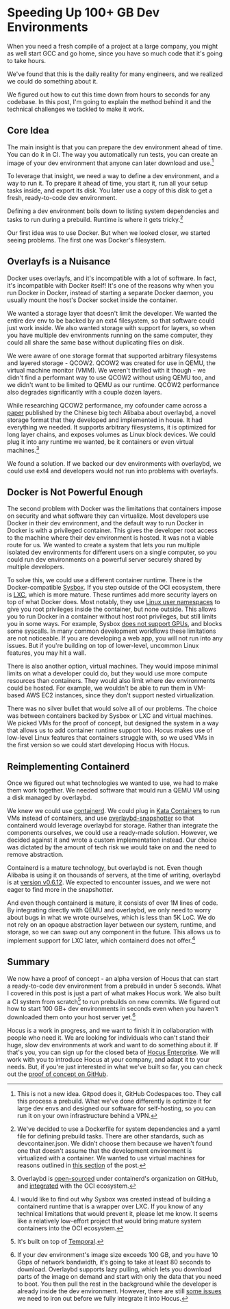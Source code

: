 # Speeding Up 100+ GB Dev Environments

When you need a fresh compile of a project at a large company, you might as well start GCC and go home, since you have so much code that it's going to take hours.

We've found that this is the daily reality for many engineers, and we realized we could do something about it.

We figured out how to cut this time down from hours to seconds for any codebase. In this post, I'm going to explain the method behind it and the technical challenges we tackled to make it work.

## Core Idea

The main insight is that you can prepare the dev environment ahead of time. You can do it in CI. The way you automatically run tests, you can create an image of your dev environment that anyone can later download and use.[^prebuild]

[^prebuild]: This is not a new idea. Gitpod does it, GitHub Codespaces too. They call this process a prebuild. What we've done differently is optimize it for large dev envs and designed our software for self-hosting, so you can run it on your own infrastructure behind a VPN.

To leverage that insight, we need a way to define a dev environment, and a way to run it. To prepare it ahead of time, you start it, run all your setup tasks inside, and export its disk. You later use a copy of this disk to get a fresh, ready-to-code dev environment.

Defining a dev environment boils down to listing system dependencies and tasks to run during a prebuild. Runtime is where it gets tricky.[^standard]

[^standard]: We've decided to use a Dockerfile for system dependencies and a yaml file for defining prebuild tasks. There are other standards, such as devcontainer.json. We didn’t choose them because we haven't found one that doesn't assume that the development environment is virtualized with a container. We wanted to use virtual machines for reasons outlined in [this section](#containers-and-vms) of the post.

Our first idea was to use Docker. But when we looked closer, we started seeing problems. The first one was Docker's filesystem.

## Overlayfs is a Nuisance

Docker uses overlayfs, and it's incompatible with a lot of software. In fact, it's incompatible with Docker itself! It's one of the reasons why when you run Docker in Docker, instead of starting a separate Docker daemon, you usually mount the host's Docker socket inside the container.

We wanted a storage layer that doesn't limit the developer. We wanted the entire dev env to be backed by an ext4 filesystem, so that software could just work inside. We also wanted storage with support for layers, so when you have multiple dev environments running on the same computer, they could all share the same base without duplicating files on disk.

We were aware of one storage format that supported arbitrary filesystems and layered storage - QCOW2. QCOW2 was created for use in QEMU, the virtual machine monitor (VMM). We weren't thrilled with it though - we didn't find a performant way to use QCOW2 without using QEMU too, and we didn't want to be limited to QEMU as our runtime. QCOW2 performance also degrades significantly with a couple dozen layers.

While researching QCOW2 performance, my cofounder came across a [paper](https://www.usenix.org/conference/atc20/presentation/li-huiba) published by the Chinese big tech Alibaba about overlaybd, a novel storage format that they developed and implemented in house. It had everything we needed. It supports arbitrary filesystems, it is optimized for long layer chains, and exposes volumes as Linux block devices. We could plug it into any runtime we wanted, be it containers or even virtual machines.[^obd-open-source]

[^obd-open-source]: Overlaybd is [open-sourced](https://github.com/containerd/overlaybd) under containerd's organization on GitHub, and [integrated](https://github.com/containerd/accelerated-container-image) with the OCI ecosystem.

We found a solution. If we backed our dev environments with overlaybd, we could use ext4 and developers would not run into problems with overlayfs.

<h2 id="containers-and-vms">Docker is Not Powerful Enough</h3>

The second problem with Docker was the limitations that containers impose on security and what software they can virtualize. Most developers use Docker in their dev environment, and the default way to run Docker in Docker is with a privileged container. This gives the developer root access to the machine where their dev environment is hosted. It was not a viable route for us. We wanted to create a system that lets you run multiple isolated dev environments for different users on a single computer, so you could run dev environments on a powerful server securely shared by multiple developers.

To solve this, we could use a different container runtime. There is the Docker-compatible [Sysbox](https://github.com/nestybox/). If you step outside of the OCI ecosystem, there is [LXC](https://linuxcontainers.org/), which is more mature. These runtimes add more security layers on top of what Docker does. Most notably, they use [Linux user namespaces](https://man7.org/linux/man-pages/man7/user_namespaces.7.html) to give you root privileges inside the container, but none outside. This allows you to run Docker in a container without host root privileges, but still limits you in some ways. For example, Sysbox [does not support GPUs](https://github.com/nestybox/sysbox/issues/50), and blocks some syscalls. In many common development workflows these limitations are not noticeable. If you are developing a web app, you will not run into any issues. But if you're building on top of lower-level, uncommon Linux features, you may hit a wall.

There is also another option, virtual machines. They would impose minimal limits on what a developer could do, but they would use more compute resources than containers. They would also limit where dev environments could be hosted. For example, we wouldn't be able to run them in VM-based AWS EC2 instances, since they don't support nested virtualization.

There was no silver bullet that would solve all of our problems. The choice was between containers backed by Sysbox or LXC and virtual machines. We picked VMs for the proof of concept, but designed the system in a way that allows us to add container runtime support too. Hocus makes use of low-level Linux features that containers struggle with, so we used VMs in the first version so we could start developing Hocus with Hocus.

## Reimplementing Containerd

Once we figured out what technologies we wanted to use, we had to make them work together. We needed software that would run a QEMU VM using a disk managed by overlaybd.

We knew we could use [containerd](https://github.com/containerd/containerd). We could plug in [Kata Containers](https://katacontainers.io/) to run VMs instead of containers, and use [overlaybd-snapshotter](https://github.com/containerd/accelerated-container-image) so that containerd would leverage overlaybd for storage. Rather than integrate the components ourselves, we could use a ready-made solution. However, we decided against it and wrote a custom implementation instead. Our choice was dictated by the amount of tech risk we would take on and the need to remove abstraction.

Containerd is a mature technology, but overlaybd is not. Even though Alibaba is using it on thousands of servers, at the time of writing, overlaybd is at [version v0.6.12](https://github.com/containerd/overlaybd/releases/tag/v0.6.12). We expected to encounter issues, and we were not eager to find more in the snapshotter.

And even though containerd is mature, it consists of over 1M lines of code. By integrating directly with QEMU and overlaybd, we only need to worry about bugs in what we wrote ourselves, which is less than 5K LoC. We do not rely on an opaque abstraction layer between our system, runtime, and storage, so we can swap out any component in the future. This allows us to implement support for LXC later, which containerd does not offer.[^lxc]

[^lxc]: I would like to find out why Sysbox was created instead of building a containerd runtime that is a wrapper over LXC. If you know of any technical limitations that would prevent it, please let me know. It seems like a relatively low-effort project that would bring mature system containers into the OCI ecosystem.

## Summary

We now have a proof of concept - an alpha version of Hocus that can start a ready-to-code dev environment from a prebuild in under 5 seconds. What I covered in this post is just a part of what makes Hocus work. We also built a CI system from scratch[^temporal] to run prebuilds on new commits. We figured out how to start 100 GB+ dev environments in seconds even when you haven't downloaded them onto your host server yet.[^lazypulling]

[^temporal]: It's built on top of [Temporal](https://temporal.io/).

[^lazypulling]: If your dev environment's image size exceeds 100 GB, and you have 10 Gbps of network bandwidth, it's going to take at least 80 seconds to download. Overlaybd supports lazy pulling, which lets you download parts of the image on demand and start with only the data that you need to boot. You then pull the rest in the background while the developer is already inside the dev environment. However, there are still [some issues](https://github.com/containerd/overlaybd/issues/231) we need to iron out before we fully integrate it into Hocus.

Hocus is a work in progress, and we want to finish it in collaboration with people who need it. We are looking for individuals who can't stand their huge, slow dev environments at work and want to do something about it. If that's you, you can sign up for the closed beta of [Hocus Enterprise](https://hocus.dev/enterprise). We will work with you to introduce Hocus at your company, and adapt it to your needs. But, if you're just interested in what we've built so far, you can check out the [proof of concept on GitHub](https://github.com/hocus-dev/hocus).
